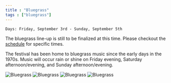 ```yaml
---
title : "Bluegrass"
tags : ["bluegrass"]
---
```


`Days: Friday, September 3rd - Sunday, September 5th`

The bluegrass line-up is still to be finalized at this time. Please checkout the [schedule](https://www.earlparkfestival.com/schedule) for specific times.

The festival has been home to bluegrass music since the early days in the 1970s. Music will occur rain or shine on Friday evening, Saturday afternoon/evening, and Sunday afternoon/evening.

![Bluegrass](/img/events/bluegrass/bluegrass1.jpg)
![Bluegrass](/img/events/bluegrass/bluegrass2.jpg)
![Bluegrass](/img/events/bluegrass/bluegrass3.jpg)
![Bluegrass](/img/events/bluegrass/bluegrass4.jpg)



